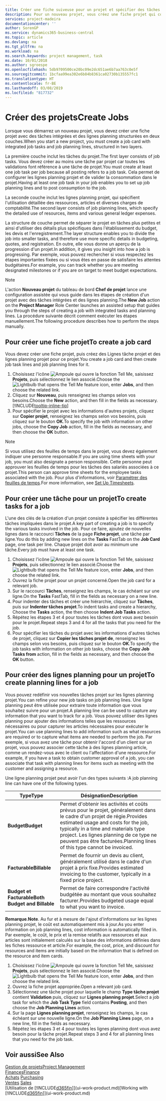 ```yaml
---
title: Créer une fiche suiveuse pour un projet et spécifier des tâches| Microsoft Docs
description: Pour un nouveau projet, vous créez une fiche projet qui contient les tâches projet et les lignes planning, pour vous aider à gérer la progression et les budgets.
services: project-madeira
documentationcenter: ''
author: SorenGP
ms.service: dynamics365-business-central
ms.topic: article
ms.devlang: na
ms.tgt_pltfrm: na
ms.workload: na
ms.search.keywords: project management, task
ms.date: 10/01/2018
ms.author: sgroespe
ms.openlocfilehash: 5db9709500ce20bc09e2dc651ae6b7aa763c0e5f
ms.sourcegitcommit: 1bcfaa99ea302e6b84b8361ca02730b135557fc1
ms.translationtype: HT
ms.contentlocale: fr-BE
ms.lasthandoff: 03/08/2019
ms.locfileid: "817732"
---
```

# <a name="create-jobs"></a><span data-ttu-id="2d57a-103">Créer des projets</span><span class="sxs-lookup"><span data-stu-id="2d57a-103">Create Jobs</span></span>
<span data-ttu-id="2d57a-104">Lorsque vous démarrez un nouveau projet, vous devez créer une fiche projet avec des tâches intégrées et des lignes planning structurées en deux couches.</span><span class="sxs-lookup"><span data-stu-id="2d57a-104">When you start a new project, you must create a job card with integrated job tasks and job planning lines, structured in two layers.</span></span>  

<span data-ttu-id="2d57a-105">La première couche inclut les tâches du projet.</span><span class="sxs-lookup"><span data-stu-id="2d57a-105">The first layer consists of job tasks.</span></span> <span data-ttu-id="2d57a-106">Vous devez créer au moins une tâche par projet car toutes les validations font référence à une tâche de projet.</span><span class="sxs-lookup"><span data-stu-id="2d57a-106">You must create at least one job task per job because all posting refers to a job task.</span></span> <span data-ttu-id="2d57a-107">Cela permet de configurer les lignes planning projet et de valider la consommation dans le projet.</span><span class="sxs-lookup"><span data-stu-id="2d57a-107">Having at least one job task in your job enables you to set up job planning lines and to post consumption to the job.</span></span>

<span data-ttu-id="2d57a-108">La seconde couche inclut les lignes planning projet, qui spécifient l'utilisation détaillée des ressources, articles et diverses charges de comptabilité.</span><span class="sxs-lookup"><span data-stu-id="2d57a-108">The second layer consists of job planning lines, which specify the detailed use of resources, items and various general ledger expenses.</span></span>

<span data-ttu-id="2d57a-109">La structure de couche permet de séparer le projet en tâches plus petites et ainsi d'utiliser des détails plus spécifiques dans l'établissement du budget, les devis et l'enregistrement.</span><span class="sxs-lookup"><span data-stu-id="2d57a-109">The layer structure enables you to divide the job into smaller tasks, and therefore use more specific details in budgeting, quotes, and registration.</span></span> <span data-ttu-id="2d57a-110">En outre, elle vous donne un aperçu de la progression d'un projet.</span><span class="sxs-lookup"><span data-stu-id="2d57a-110">In addition, it gives you insight into how a job is progressing.</span></span> <span data-ttu-id="2d57a-111">Par exemple, vous pouvez rechercher si vous respectez les étapes importantes fixées ou si vous êtes en passe de satisfaire les attentes budgétaires.</span><span class="sxs-lookup"><span data-stu-id="2d57a-111">For example, you can track whether you are meeting designated milestones or if you are on target to meet budget expectations.</span></span>

> [!NOTE]  
>   <span data-ttu-id="2d57a-112">L'action **Nouveau projet** du tableau de bord **Chef de projet** lance une configuration assistée qui vous guide dans les étapes de création d'un projet avec des tâches intégrées et des lignes planning.</span><span class="sxs-lookup"><span data-stu-id="2d57a-112">The **New Job** action on the **Project Manager** Role Center launches an assisted setup that guides you through the steps of creating a job with integrated tasks and planning lines.</span></span> <span data-ttu-id="2d57a-113">La procédure suivante décrit comment exécuter les étapes manuellement.</span><span class="sxs-lookup"><span data-stu-id="2d57a-113">The following procedure describes how to perform the steps manually.</span></span>

## <a name="to-create-a-job-card"></a><span data-ttu-id="2d57a-114">Pour créer une fiche projet</span><span class="sxs-lookup"><span data-stu-id="2d57a-114">To create a job card</span></span>
<span data-ttu-id="2d57a-115">Vous devez créer une fiche projet, puis créez des Lignes tâche projet et des lignes planning projet pour ce projet.</span><span class="sxs-lookup"><span data-stu-id="2d57a-115">You create a job card and then create job task lines and job planning lines for it.</span></span>

1. <span data-ttu-id="2d57a-116">Choisissez l'icône ![Ampoule qui ouvre la fonction Tell Me](media/ui-search/search_small.png "Dites-moi ce que vous voulez faire"), saisissez **Projets**, puis sélectionnez le lien associé.</span><span class="sxs-lookup"><span data-stu-id="2d57a-116">Choose the ![Lightbulb that opens the Tell Me feature](media/ui-search/search_small.png "Tell me what you want to do") icon, enter **Jobs**, and then choose the related link.</span></span>  
2. <span data-ttu-id="2d57a-117">Cliquez sur **Nouveau**, puis renseignez les champs selon vos besoins.</span><span class="sxs-lookup"><span data-stu-id="2d57a-117">Choose the **New** action, and then fill in the fields as necessary.</span></span> [!INCLUDE[tooltip-inline-tip](includes/tooltip-inline-tip_md.md)]
3. <span data-ttu-id="2d57a-118">Pour spécifier le projet avec les informations d'autres projets, cliquez sur **Copier projet**, renseignez les champs selon vos besoins, puis cliquez sur le bouton **OK**.</span><span class="sxs-lookup"><span data-stu-id="2d57a-118">To specify the job with information on other jobs, choose the **Copy Job** action, fill in the fields as necessary, and then choose the **OK** button.</span></span>

> [!NOTE]  
>   <span data-ttu-id="2d57a-119">Si vous utilisez des feuilles de temps dans le projet, vous devez également indiquer une personne responsable.</span><span class="sxs-lookup"><span data-stu-id="2d57a-119">If you are using time sheets with your job, you must also designate a person responsible.</span></span> <span data-ttu-id="2d57a-120">Cette personne peut approuver les feuilles de temps pour les tâches des salariés associées à ce projet.</span><span class="sxs-lookup"><span data-stu-id="2d57a-120">This person can approve time sheets for the employee tasks associated with the job.</span></span> <span data-ttu-id="2d57a-121">Pour plus d'informations, voir [Paramétrer des feuilles de temps](projects-how-setup-time-sheets.md).</span><span class="sxs-lookup"><span data-stu-id="2d57a-121">For more information, see [Set Up Timesheets](projects-how-setup-time-sheets.md).</span></span>

## <a name="to-create-tasks-for-a-job"></a><span data-ttu-id="2d57a-122">Pour créer une tâche pour un projet</span><span class="sxs-lookup"><span data-stu-id="2d57a-122">To create tasks for a job</span></span>
<span data-ttu-id="2d57a-123">L'une des clés de la création d'un projet consiste à spécifier les différentes tâches impliquées dans le projet.</span><span class="sxs-lookup"><span data-stu-id="2d57a-123">A key part of creating a job is to specify the various tasks involved in the job.</span></span> <span data-ttu-id="2d57a-124">Pour ce faire, ajoutez de nouvelles lignes dans le raccourci **Tâches** de la page **Fiche projet**, une tâche par ligne.</span><span class="sxs-lookup"><span data-stu-id="2d57a-124">You do this by adding new lines on the **Tasks** FastTab on the **Job Card** page, one task per line.</span></span> <span data-ttu-id="2d57a-125">Chaque projet doit avoir au minimum une tâche.</span><span class="sxs-lookup"><span data-stu-id="2d57a-125">Every job must have at least one task.</span></span>

1. <span data-ttu-id="2d57a-126">Choisissez l'icône ![Ampoule qui ouvre la fonction Tell Me](media/ui-search/search_small.png "Dites-moi ce que vous voulez faire"), saisissez **Projets**, puis sélectionnez le lien associé.</span><span class="sxs-lookup"><span data-stu-id="2d57a-126">Choose the ![Lightbulb that opens the Tell Me feature](media/ui-search/search_small.png "Tell me what you want to do") icon, enter **Jobs**, and then choose the related link.</span></span>
2. <span data-ttu-id="2d57a-127">Ouvrez la fiche projet pour un projet concerné.</span><span class="sxs-lookup"><span data-stu-id="2d57a-127">Open the job card for a relevant job.</span></span>
3. <span data-ttu-id="2d57a-128">Sur le raccourci **Tâches**, renseignez les champs, le cas échéant sur une ligne.</span><span class="sxs-lookup"><span data-stu-id="2d57a-128">On the **Tasks** FastTab, fill in the fields as necessary on a new line.</span></span>
4. <span data-ttu-id="2d57a-129">Pour indenter des tâches et créer une hiérarchie, cliquez sur **Tâches**, puis sur **Indenter tâches projet**.</span><span class="sxs-lookup"><span data-stu-id="2d57a-129">To indent tasks and create a hierarchy, Choose the **Tasks** action, the then choose **Indent Job Tasks** action.</span></span>
5. <span data-ttu-id="2d57a-130">Répétez les étapes 3 et 4 pour toutes les tâches dont vous avez besoin pour le projet.</span><span class="sxs-lookup"><span data-stu-id="2d57a-130">Repeat steps 3 and 4 for all the tasks that you need for the job.</span></span>
6. <span data-ttu-id="2d57a-131">Pour spécifier les tâches du projet avec les informations d'autres tâches de projet, cliquez sur **Copier les tâches projet de**, renseignez les champs selon vos besoins, puis cliquez sur le bouton **OK**.</span><span class="sxs-lookup"><span data-stu-id="2d57a-131">To specify the job tasks with information on other job tasks, choose the **Copy Job Tasks from** action, fill in the fields as necessary, and then choose the **OK** button.</span></span>

## <a name="to-create-planning-lines-for-a-job"></a><span data-ttu-id="2d57a-132">Pour créer des lignes planning pour un projet</span><span class="sxs-lookup"><span data-stu-id="2d57a-132">To create planning lines for a job</span></span>
<span data-ttu-id="2d57a-133">Vous pouvez redéfinir vos nouvelles tâches projet sur les lignes planning projet.</span><span class="sxs-lookup"><span data-stu-id="2d57a-133">You can refine your new job tasks on job planning lines.</span></span> <span data-ttu-id="2d57a-134">Une ligne planning peut être utilisée pour extraire toute information que vous souhaitez suivre pour un projet.</span><span class="sxs-lookup"><span data-stu-id="2d57a-134">A planning line can be used to capture any information that you want to track for a job.</span></span> <span data-ttu-id="2d57a-135">Vous pouvez utiliser des lignes planning pour ajouter des informations telles que les ressources nécessaires ou pour capturer les articles nécessaires pour exécuter le projet.</span><span class="sxs-lookup"><span data-stu-id="2d57a-135">You can use planning lines to add information such as what resources are required or to capture what items are needed to perform the job.</span></span> <span data-ttu-id="2d57a-136">Par exemple, si vous avez une tâche pour obtenir l'accord d'un client sur un projet, vous pouvez associer cette tâche à des lignes planning article, comme un rendez-vous avec le client ou l'affectation d'une ressource.</span><span class="sxs-lookup"><span data-stu-id="2d57a-136">For example, if you have a task to obtain customer approval of a job, you can associate that task with planning lines for items such as meeting with the customer and assigning a resource.</span></span>  

<span data-ttu-id="2d57a-137">Une ligne planning projet peut avoir l'un des types suivants :</span><span class="sxs-lookup"><span data-stu-id="2d57a-137">A job planning line can have one of the following types.</span></span>  

| <span data-ttu-id="2d57a-138">Type</span><span class="sxs-lookup"><span data-stu-id="2d57a-138">Type</span></span> | <span data-ttu-id="2d57a-139">Désignation</span><span class="sxs-lookup"><span data-stu-id="2d57a-139">Description</span></span> |
| --- | --- |
| <span data-ttu-id="2d57a-140">**Budget**</span><span class="sxs-lookup"><span data-stu-id="2d57a-140">**Budget**</span></span> |<span data-ttu-id="2d57a-141">Permet d'obtenir les activités et coûts prévus pour le projet, généralement dans le cadre d'un projet de régie.</span><span class="sxs-lookup"><span data-stu-id="2d57a-141">Provides estimated usage and costs for the job, typically in a time and materials type project.</span></span> <span data-ttu-id="2d57a-142">Les lignes planning de ce type ne peuvent pas être facturées.</span><span class="sxs-lookup"><span data-stu-id="2d57a-142">Planning lines of this type cannot be invoiced.</span></span> |
| <span data-ttu-id="2d57a-143">**Facturable**</span><span class="sxs-lookup"><span data-stu-id="2d57a-143">**Billable**</span></span> |<span data-ttu-id="2d57a-144">Permet de fournir un devis au client, généralement utilisé dans le cadre d'un projet à prix fixe.</span><span class="sxs-lookup"><span data-stu-id="2d57a-144">Provides estimated invoicing to the customer, typically in a fixed price project.</span></span> |
| <span data-ttu-id="2d57a-145">**Budget et Facturable**</span><span class="sxs-lookup"><span data-stu-id="2d57a-145">**Both Budget and Billable**</span></span> |<span data-ttu-id="2d57a-146">Permet de faire correspondre l'activité budgétée au montant que vous souhaitez facturer.</span><span class="sxs-lookup"><span data-stu-id="2d57a-146">Provides budgeted usage equal to what you want to invoice.</span></span> |

<span data-ttu-id="2d57a-147">**Remarque**.</span><span class="sxs-lookup"><span data-stu-id="2d57a-147">**Note**.</span></span> <span data-ttu-id="2d57a-148">Au fur et à mesure de l'ajout d'informations sur les lignes planning projet, le coût est automatiquement mis à jour.</span><span class="sxs-lookup"><span data-stu-id="2d57a-148">As you enter information on job planning lines, cost information is automatically filled in.</span></span> <span data-ttu-id="2d57a-149">Par exemple, le coût, le prix et la remise relatifs aux ressources et aux articles sont initialement calculés sur la base des informations définies dans les fiches ressource et article.</span><span class="sxs-lookup"><span data-stu-id="2d57a-149">For example, the cost, price, and discount for resources and items are initially based on the information that is defined on the resource and item cards.</span></span>

1. <span data-ttu-id="2d57a-150">Choisissez l'icône ![Ampoule qui ouvre la fonction Tell Me](media/ui-search/search_small.png "Dites-moi ce que vous voulez faire"), saisissez **Projets**, puis sélectionnez le lien associé.</span><span class="sxs-lookup"><span data-stu-id="2d57a-150">Choose the ![Lightbulb that opens the Tell Me feature](media/ui-search/search_small.png "Tell me what you want to do") icon, enter **Jobs**, and then choose the related link.</span></span>
2. <span data-ttu-id="2d57a-151">Ouvrez la fiche projet appropriée.</span><span class="sxs-lookup"><span data-stu-id="2d57a-151">Open a relevant job card.</span></span>
3. <span data-ttu-id="2d57a-152">Sélectionnez une tâche projet pour laquelle le champ **Type tâche projet** contient **Validation** puis, cliquez sur **Lignes planning projet**.</span><span class="sxs-lookup"><span data-stu-id="2d57a-152">Select a job task for which the **Job Task Type** field contains **Posting**, and then choose the **Job Planning Lines** action.</span></span>  
4. <span data-ttu-id="2d57a-153">Sur la page **Lignes planning projet**, renseignez les champs, le cas échéant sur une nouvelle ligne.</span><span class="sxs-lookup"><span data-stu-id="2d57a-153">On the **Job Planning Lines** page, on a new line, fill in the fields as necessary.</span></span>
5. <span data-ttu-id="2d57a-154">Répétez les étapes 3 et 4 pour toutes les lignes planning dont vous avez besoin pour la tâche projet.</span><span class="sxs-lookup"><span data-stu-id="2d57a-154">Repeat steps 3 and 4 for all planning lines that you need for the job task.</span></span>

## <a name="see-also"></a><span data-ttu-id="2d57a-155">Voir aussi</span><span class="sxs-lookup"><span data-stu-id="2d57a-155">See Also</span></span>
[<span data-ttu-id="2d57a-156">Gestion de projets</span><span class="sxs-lookup"><span data-stu-id="2d57a-156">Project Management</span></span>](projects-manage-projects.md)  
[<span data-ttu-id="2d57a-157">Finances</span><span class="sxs-lookup"><span data-stu-id="2d57a-157">Finance</span></span>](finance.md)  
<span data-ttu-id="2d57a-158">[Achats](purchasing-manage-purchasing.md)       </span><span class="sxs-lookup"><span data-stu-id="2d57a-158">[Purchasing](purchasing-manage-purchasing.md)       </span></span>  
<span data-ttu-id="2d57a-159">[Ventes](sales-manage-sales.md)    </span><span class="sxs-lookup"><span data-stu-id="2d57a-159">[Sales](sales-manage-sales.md)    </span></span>  
<span data-ttu-id="2d57a-160">[Utilisation de [!INCLUDE[d365fin](includes/d365fin_md.md)]](ui-work-product.md)</span><span class="sxs-lookup"><span data-stu-id="2d57a-160">[Working with [!INCLUDE[d365fin](includes/d365fin_md.md)]](ui-work-product.md)</span></span>  
